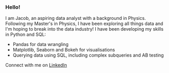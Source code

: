 ### Hello!

I am Jacob, an aspiring data analyst with a background in Physics.
Following my Master's in Physics, I have been exploring all things data and I'm hoping to break into the data industry!
I have been developing my skills in Python and SQL:
 - Pandas for data wrangling
 - Matplotlib, Seaborn and Bokeh for visualisations
 - Querying data using SQL, including complex subqueries and AB testing

Connect with me on [LinkedIn](https://www.linkedin.com/in/jacob-cooke-00b9901b7/)
